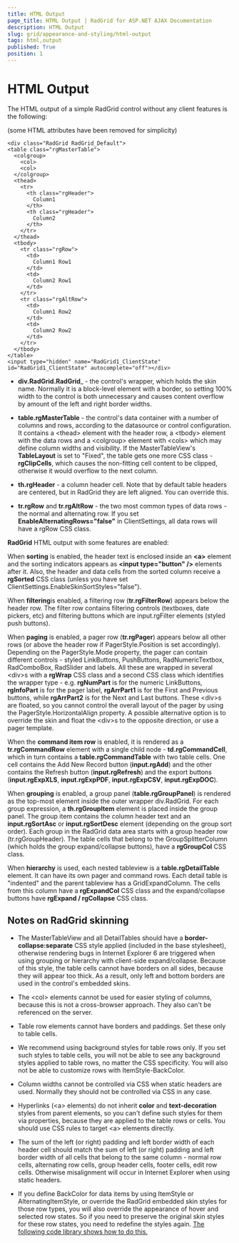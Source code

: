 ```yaml
---
title: HTML Output
page_title: HTML Output | RadGrid for ASP.NET AJAX Documentation
description: HTML Output
slug: grid/appearance-and-styling/html-output
tags: html,output
published: True
position: 1
---
```


# HTML Output



The HTML output of a simple RadGrid control without any client features is the following:

(some HTML attributes have been removed for simplicity)

````ASP.NET
<div class="RadGrid RadGrid_Default">
<table class="rgMasterTable">
  <colgroup>
    <col>
    <col>
  </colgroup>
  <thead>
    <tr>
      <th class="rgHeader">
        Column1
      </th>
      <th class="rgHeader">
        Column2
      </th>
    </tr>
  </thead>
  <tbody>
    <tr class="rgRow">
      <td>
        Column1 Row1
      </td>
      <td>
        Column2 Row1
      </td>
    </tr>
    <tr class="rgAltRow">
      <td>
        Column1 Row2
      </td>
      <td>
        Column2 Row2
      </td>
    </tr>
  </tbody>
</table>
<input type="hidden" name="RadGrid1_ClientState" id="RadGrid1_ClientState" autocomplete="off"></div>
````



* **div.RadGrid.RadGrid**_ - the control's wrapper, which holds the skin name. Normally it is a block-level element with a border, so setting 100% width to the control is both unnecessary and causes content overflow by amount of the left and right border widths.

* **table.rgMasterTable** - the control's data container with a number of columns and rows, according to the datasource or control configuration. It contains a \<thead\> element with the header row, a \<tbody\> element with the data rows and a \<colgroup\> element with \<cols\> which may define column widths and visibility. If the MasterTableView's **TableLayout** is set to "Fixed", the table gets one more CSS class - **rgClipCells**, which causes the non-fitting cell content to be clipped, otherwise it would overflow to the next column.

* **th.rgHeader** - a column header cell. Note that by default table headers are centered, but in RadGrid they are left aligned. You can override this.

* **tr.rgRow** and **tr.rgAltRow** - the two most common types of data rows - the normal and alternating row. If you set **EnableAlternatingRows="false"** in ClientSettings, all data rows will have a rgRow CSS class.

**RadGrid** HTML output with some features are enabled:

When **sorting** is enabled, the header text is enclosed inside an **\<a\>** element and the sorting indicators appears as **\<input type="button" /\>** elements after it. Also, the header and data cells from the sorted column receive a **rgSorted** CSS class (unless you have set ClientSettings.EnableSkinSortStyles="false").

When **filtering**is enabled, a filtering row (**tr.rgFilterRow**) appears below the header row. The filter row contains filtering controls (textboxes, date pickers, etc) and filtering buttons which are input.rgFilter elements (styled push buttons).

When **paging** is enabled, a pager row (**tr.rgPager**) appears below all other rows (or above the header row if PagerStyle.Position is set accordingly). Depending on the PagerStyle.Mode property, the pager can contain different controls - styled LinkButtons, PushButtons, RadNumericTextbox, RadComboBox, RadSlider and labels. All these are wrapped in several \<div\>s with a **rgWrap** CSS class and a second CSS class which identifies the wrapper type - e.g. **rgNumPart** is for the numeric LinkButtons, **rgInfoPart** is for the pager label, **rgArrPart1** is for the First and Previous buttons, while **rgArrPart2** is for the Next and Last buttons. These \<div\>s are floated, so you cannot control the overall layout of the pager by using the PagerStyle.HorizontalAlign property. A possible alternative option is to override the skin and float the \<div\>s to the opposite direction, or use a pager template.

When the **command item row** is enabled, it is rendered as a **tr.rgCommandRow** element with a single child node - **td.rgCommandCell**, which in turn contains a **table.rgCommandTable** with two table cells. One cell contains the Add New Record button (**input.rgAdd**) and the other contains the Refresh button (**input.rgRefresh**) and the export buttons (**input.rgExpXLS**, **input.rgExpPDF**, **input.rgExpCSV**, **input.rgExpDOC**).

When **grouping** is enabled, a group panel (**table.rgGroupPanel**) is rendered as the top-most element inside the outer wrapper div.RadGrid. For each group expression, a **th.rgGroupItem** element is placed inside the group panel. The group item contains the column header text and an **input.rgSortAsc** or **input.rgSortDesc** element (depending on the group sort order). Each group in the RadGrid data area starts with a group header row (tr.rgGroupHeader). The table cells that belong to the GroupSplitterColumn (which holds the group expand/collapse buttons), have a **rgGroupCol** CSS class.

When **hierarchy** is used, each nested tableview is a **table.rgDetailTable** element. It can have its own pager and command rows. Each detail table is "indented" and the parent tableview has a GridExpandColumn. The cells from this column have a **rgExpandCol** CSS class and the expand/collapse buttons have **rgExpand / rgCollapse** CSS class.

## Notes on RadGrid skinning

* The MasterTableView and all DetailTables should have a **border-collapse:separate** CSS style applied (included in the base stylesheet), otherwise rendering bugs in Internet Explorer 6 are triggered when using grouping or hierarchy with client-side expand/collapse. Because of this style, the table cells cannot have borders on all sides, because they will appear too thick. As a result, only left and bottom borders are used in the control's embedded skins.

* The \<col\> elements cannot be used for easier styling of columns, because this is not a cross-browser approach. They also can't be referenced on the server.

* Table row elements cannot have borders and paddings. Set these only to table cells.

* We recommend using background styles for table rows only. If you set such styles to table cells, you will not be able to see any background styles applied to table rows, no matter the CSS specificity. You will also not be able to customize rows with ItemStyle-BackColor.

* Column widths cannot be controlled via CSS when static headers are used. Normally they should not be controlled via CSS in any case.

* Hyperlinks (\<a\> elements) do not inherit **color** and **text-decoration** styles from parent elements, so you can't define such styles for them via properties, because they are applied to the table rows or cells. You should use CSS rules to target \<a\> elements directly.

* The sum of the left (or right) padding and left border width of each header cell should match the sum of left (or right) padding and left border width of all cells that belong to the same column - normal row cells, alternating row cells, group header cells, footer cells, edit row cells. Otherwise misalignment will occur in Internet Explorer when using static headers.

* If you define BackColor for data items by using ItemStyle or AlternatingItemStyle, or override the RadGrid embedded skin styles for those row types, you will also override the appearance of hover and selected row states. So if you need to preserve the original skin styles for these row states, you need to redefine the styles again.  [The following code library shows how to do this.](http://www.telerik.com/community/code-library/aspnet-ajax/grid/how-to-preserve-the-original-radgrid-selected-hover-row-background-when-using-itemstyle-backcolor.aspx)
